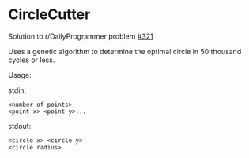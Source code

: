 # CircleCutter

Solution to r/DailyProgrammer problem [#321](https://www.reddit.com/r/dailyprogrammer/comments/6ksmh5/20170630_challenge_321_hard_circle_splitter/)

Uses a genetic algorithm to determine the optimal circle in 50 thousand cycles or less.

Usage:

stdin:
```
<number of points>
<point x> <point y>...
```
stdout:
```
<circle x> <circle y>
<circle radius>
```